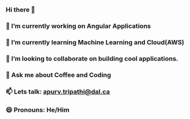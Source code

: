### Hi there 👋


### 🔭 I’m currently working on Angular Applications
### 🌱 I’m currently learning Machine Learning and Cloud(AWS)
### 👯 I’m looking to collaborate on building cool applications.
### 💬 Ask me about Coffee and Coding
### 📫 Lets talk: apurv.tripathi@dal.ca
### 😄 Pronouns: He/Him

